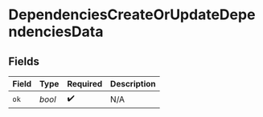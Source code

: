 # DependenciesCreateOrUpdateDependenciesData


## Fields

| Field              | Type               | Required           | Description        |
| ------------------ | ------------------ | ------------------ | ------------------ |
| `ok`               | *bool*             | :heavy_check_mark: | N/A                |